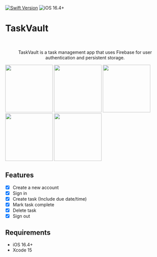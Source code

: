 
[![Swift Version][swift-image]][swift-url]
![iOS 16.4+](https://img.shields.io/badge/ios-16.4+-blue.svg)


# TaskVault
<br />
<p align="center">
  <p align="center">
    TaskVault is a task management app that uses Firebase for user authentication and persistent storage.
  </p>
</p>

<p align="row">
  <img src= "https://github.com/jaysondasher/TaskVault/assets/58889274/a0757090-32e0-4eec-b16c-1cd881a0dbbe" width="150" >
  <img src= "https://github.com/jaysondasher/TaskVault/assets/58889274/3ad9de8b-8e13-48f1-9949-3d76bca42978" width="150" >
  <img src= "https://github.com/jaysondasher/TaskVault/assets/58889274/edc814b2-bcbf-4997-94bf-26136a7a1a2c" width="150" >
  <img src= "https://github.com/jaysondasher/TaskVault/assets/58889274/cf434bae-138e-4c04-aa11-3e7074682cd7" width="150" >
  <img src= "https://github.com/jaysondasher/TaskVault/assets/58889274/cbff4d66-1201-44a8-85de-7618124b177b" width="150" >
</p>

## Features

- [x] Create a new account
- [x] Sign in
- [x] Create task (Include due date/time)
- [x] Mark task complete
- [x] Delete task
- [x] Sign out

## Requirements

- iOS 16.4+
- Xcode 15


[swift-image]:https://img.shields.io/badge/swift-5.0-orange.svg
[swift-url]: https://swift.org/
